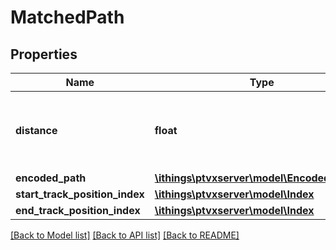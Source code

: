 # MatchedPath

## Properties
Name | Type | Description | Notes
------------ | ------------- | ------------- | -------------
**distance** | **float** | The distance of the complete path. It is the sum of distances of all TrackResponse.matchedPaths and hence is a whole number without decimal places. | 
**encoded_path** | [**\ithings\ptvxserver\model\EncodedContent**](EncodedContent.md) |  | [optional] 
**start_track_position_index** | [**\ithings\ptvxserver\model\Index**](Index.md) |  | [optional] 
**end_track_position_index** | [**\ithings\ptvxserver\model\Index**](Index.md) |  | [optional] 

[[Back to Model list]](../../README.md#documentation-for-models) [[Back to API list]](../../README.md#documentation-for-api-endpoints) [[Back to README]](../../README.md)

